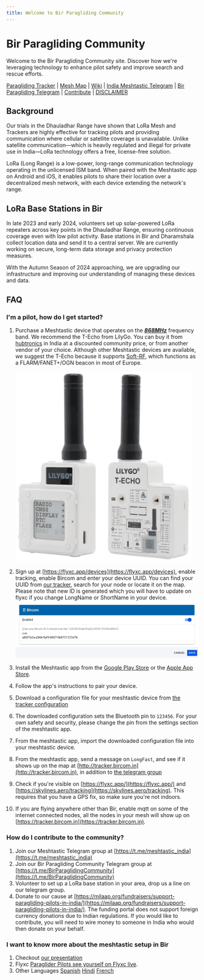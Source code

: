 ```yaml
---
title: Welcome to Bir Paragliding Community
---
```


# Bir Paragliding Community

Welcome to the Bir Paragliding Community site. Discover how we're leveraging technology to enhance pilot safety and
improve search and rescue efforts.

[Paragliding Tracker](https://tracker.bircom.in/) | [Mesh Map](https://paraguide.in/meshmap) | [Wiki](https://bir.localmesh.org/) | [India Meshtastic Telegram](https://t.me/meshtastic_india) | [Bir Paragliding Telegram](https://t.me/meshtastic_india) | [Contribute](https://milaap.org/fundraisers/support-paragliding-pilots-in-india/) | [DISCLAIMER](https://bircom.in/DISCLAIMER.html)

## Background

Our trials in the Dhauladhar Range have shown that LoRa Mesh and Trackers are highly effective for tracking pilots and
providing communication where cellular or satellite coverage is unavailable. Unlike satellite communication—which is
heavily regulated and illegal for private use in India—LoRa technology offers a free, license-free solution.

LoRa (Long Range) is a low-power, long-range communication technology operating in the unlicensed ISM band. When paired
with the Meshtastic app on Android and iOS, it enables pilots to share their location over a decentralized mesh network,
with each device extending the network's range.

## LoRa Base Stations in Bir

In late 2023 and early 2024, volunteers set up solar-powered LoRa repeaters across key points in the Dhauladhar Range,
ensuring continuous coverage even with low pilot activity. Base stations in Bir and Dharamshala collect location data
and send it to a central server. We are currently working on secure, long-term data storage and privacy protection
measures.

With the Autumn Season of 2024 approaching, we are upgrading our infrastructure and improving our understanding of
managing these devices and data.

## FAQ

### I'm a pilot, how do I get started?

  1. Purchase a Meshtastic device that operates on the **_<ins>868MHz</ins>_** frequency band. We recommend the
     T-Echo from LilyGo. You can buy it from [hubtronics](https://docs.google.com/spreadsheets/d/10p-snL0-lxky0taJKvxZBNUQqcaO5LD9qC_WaZeRUKY/edit?gid=1208512175#gid=1208512175) in India at a discounted community price, or from another
     vendor of your choice. Although other Meshtastic devices are available, we suggest the T-Echo because it supports
     [Soft-RF](https://github.com/lyusupov/SoftRF), which functions as a FLARM/FANET+/OGN beacon in most of Europe.

     ![](images/t-echo.png 'LilyGo T-Echo')

  2. Sign up at [https://flyxc.app/devices](https://flyxc.app/devices), enable tracking, enable Bircom and enter your device UUID. You can find your UUID from [our tracker](https://tracker.bircom.in), search for your node or locate it on the map. Please note that new ID is generated which you will have to update on flyxc if you change LongName or ShortName in your device.
     ![](images/flyxc-config.jpg 'Flyxc Setup')
  4. Install the Meshtastic app from
     the [Google Play Store](https://play.google.com/store/apps/details?id=com.geeksville.mesh&referrer=utm_source=downloads-page)
     or the [Apple App Store](https://itunes.apple.com/WebObjects/MZStore.woa/wa/viewSoftware?id=1586432531).

  5. Follow the app's instructions to pair your device.
  6. Download a configuration file for your meshtastic device from [the tracker configuration](http://tracker.bircom.in/?configure)
  7. The downloaded configuration sets the Bluetooth pin to `123456`. For your own safety and security, please change
     the pin from the settings section of the meshtastic app.
  8. From the meshtastic app, import the downloaded configuration file into your meshtastic device.
  9. From the meshtastic app, send a message on `LongFast`, and see if it shows up on the map
     at [http://tracker.bircom.in](http://tracker.bircom.in), in addition to [the telegram group](https://t.me/meshtastic_india/22)
  10. Check if you're visible on [https://flyxc.app/](https://flyxc.app/) and [https://skylines.aero/tracking](https://skylines.aero/tracking). This requires that you have a GPS fix, so make sure you're not indoors.
  11. If you are flying anywhere other than Bir, enable mqtt on some of the internet connected nodes, all the nodes in your mesh will show up on [https://tracker.bircom.in](https://tracker.bircom.in).

### How do I contribute to the community?

  1. Join our Meshtastic Telegram group at [https://t.me/meshtastic_india](https://t.me/meshtastic_india)
  2. Join our Bir Paragliding Community Telegram group at [https://t.me/BirParaglidingCommunity](https://t.me/BirParaglidingCommunity)
  3. Volunteer to set up a LoRa base station in your area, drop us a line on our telegram group.
  4. Donate to our cause at [https://milaap.org/fundraisers/support-paragliding-pilots-in-india/](https://milaap.org/fundraisers/support-paragliding-pilots-in-india/). The funding portal does not support foreign currency donations due to Indian regulations. If you would like to contribute, you will need to wire money to someone in India who would then donate on your behalf.

### I want to know more about the meshtastic setup in Bir

  1. Checkout [our presentation](https://bit.ly/MeshtasticBir)
  2. Flyxc [Paraglider Pilots see yourself on Flyxc live](https://www.facebook.com/flyxcapp/posts/pfbid025uurSJCqifq2B89vPyzr3DhV7xVSW4ButwDJt7vm9yS16tb32GSDxMgiY3M21C4il).
  3. Other Languages [Spanish](https://bircom-in.translate.goog/?_x_tr_sl=auto&_x_tr_tl=es)   [Hindi](https://bircom-in.translate.goog/?_x_tr_sl=auto&_x_tr_tl=hi)  [French](https://bircom-in.translate.goog/?_x_tr_sl=auto&_x_tr_tl=fr) 
